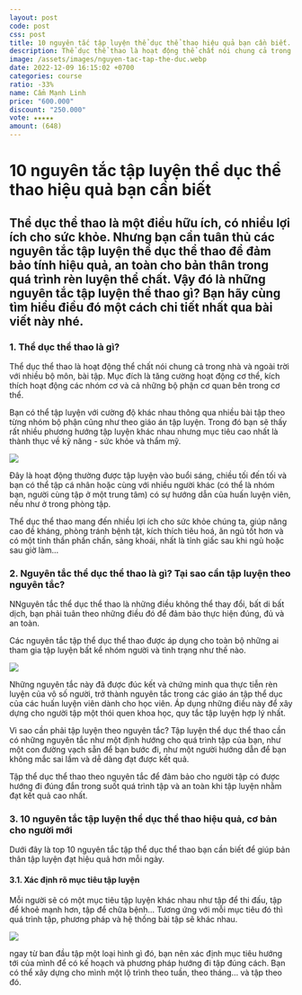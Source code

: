 ```yaml
---
layout: post
code: post
css: post
title: 10 nguyên tắc tập luyện thể dục thể thao hiệu quả bạn cần biết.
description: Thể dục thể thao là hoạt động thể chất nói chung cả trong nhà và ngoài trời với nhiều bộ môn, bài tập. Mục đích là tăng cường hoạt động cơ thể, kích thích hoạt động các nhóm cơ và cả những bộ phận cơ quan bên trong cơ thể.
image: /assets/images/nguyen-tac-tap-the-duc.webp
date: 2022-12-09 16:15:02 +0700
categories: course
ratio: -33%
name: Cẩm Mạnh Linh
price: "600.000"
discount: "250.000"
vote: ★★★★★
amount: (648)
---
```


# **10 nguyên tắc tập luyện thể dục thể thao hiệu quả bạn cần biết**

## **Thể dục thể thao là một điều hữu ích, có nhiều lợi ích cho sức khỏe. Nhưng bạn cần tuân thủ các nguyên tắc tập luyện thể dục thể thao để đảm bảo tính hiệu quả, an toàn cho bản thân trong quá trình rèn luyện thể chất. Vậy đó là những nguyên tắc tập luyện thể thao gì? Bạn hãy cùng tìm hiểu điều đó một cách chi tiết nhất qua bài viết này nhé.**

### **1. Thể dục thể thao là gì?**

Thể dục thể thao là hoạt động thể chất nói chung cả trong nhà và ngoài trời với nhiều bộ môn, bài tập. Mục đích là tăng cường hoạt động cơ thể, kích thích hoạt động các nhóm cơ và cả những bộ phận cơ quan bên trong cơ thể.

Bạn có thể tập luyện với cường độ khác nhau thông qua nhiều bài tập theo từng nhóm bộ phận cũng như theo giáo án tập luyện. Trong đó bạn sẽ thấy rất nhiều phương hướng tập luyện khác nhau nhưng mục tiêu cao nhất là thành thục về kỹ năng - sức khỏe và thẩm mỹ.

![](https://oreni.vn/uploads/contents/cac-nguyen-tac-tap-luyen-the-duc-the-thao-2.jpg)

Đây là hoạt động thường được tập luyện vào buổi sáng, chiều tối đến tối và bạn có thể tập cá nhân hoặc cùng với nhiều người khác (có thể là nhóm bạn, người cùng tập ở một trung tâm) có sự hướng dẫn của huấn luyện viên, nếu như ở trong phòng tập.

Thể dục thể thao mang đến nhiều lợi ích cho sức khỏe chúng ta, giúp nâng cao đề kháng, phòng tránh bệnh tật, kích thích tiêu hoá, ăn ngủ tốt hơn và có một tinh thần phấn chấn, sảng khoái, nhất là tỉnh giấc sau khi ngủ hoặc sau giờ làm...

### **2. Nguyên tắc thể dục thể thao là gì? Tại sao cần tập luyện theo nguyên tắc?**

NNguyên tắc thể dục thể thao là những điều không thể thay đổi, bất di bất dịch, bạn phải tuân theo những điều đó để đảm bảo thực hiện đúng, đủ và an toàn.

Các nguyên tắc tập thể dục thể thao được áp dụng cho toàn bộ những ai tham gia tập luyện bất kể nhóm người và tình trạng như thế nào.

![](https://oreni.vn/uploads/contents/cac-nguyen-tac-tap-luyen-the-duc-the-thao-3.jpg)

Những nguyên tắc này đã được đúc kết và chứng minh qua thực tiễn rèn luyện của vô số người, trở thành nguyên tắc trong các giáo án tập thể dục của các huấn luyện viên dành cho học viên. Áp dụng những điều này để xây dựng cho người tập một thói quen khoa học, quy tắc tập luyện hợp lý nhất.

Vì sao cần phải tập luyện theo nguyên tắc? Tập luyện thể dục thể thao cần có những nguyên tắc như một định hướng cho quá trình tập của bạn, như một con đường vạch sẵn để bạn bước đi, như một người hướng dẫn để bạn không mắc sai lầm và dễ dàng đạt được kết quả.

Tập thể dục thể thao theo nguyên tắc để đảm bảo cho người tập có được hướng đi đúng đắn trong suốt quá trình tập và an toàn khi tập luyện nhằm đạt kết quả cao nhất.

### **3. 10 nguyên tắc tập luyện thể dục thể thao hiệu quả, cơ bản cho người mới**

Dưới đây là top 10 nguyên tắc tập thể dục thể thao bạn cần biết để giúp bản thân tập luyện đạt hiệu quả hơn mỗi ngày.

#### **3.1. Xác định rõ mục tiêu tập luyện**

Mỗi người sẽ có một mục tiêu tập luyện khác nhau như tập để thi đấu, tập để khoẻ mạnh hơn, tập để chữa bệnh… Tương ứng với mỗi mục tiêu đó thì quá trình tập, phương pháp và hệ thống bài tập sẽ khác nhau.

![](https://oreni.vn/uploads/contents/cac-nguyen-tac-tap-luyen-the-duc-the-thao-5.jpg)

ngay từ ban đầu tập một loại hình gì đó, bạn nên xác định mục tiêu hướng tới của mình để có kế hoạch và phương pháp hướng đi tập đúng cách. Bạn có thể xây dựng cho mình một lộ trình theo tuần, theo tháng… và tập theo đó.
